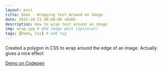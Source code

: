 ```yaml
---
layout: post
title: Demo - Wrapping Text Around an Image
date: 2015-10-31 00:00:00 +0300
description: How to wrap text around an image
img: wrap.jpg # Add image post (optional)
tags: [Demo, Css] # add tag
---
```

Created a polygon in CSS to wrap around the edge of an image. Actually gives a nice effect

[Demo on Codepen](https://codepen.io/ignoreintuition/pen/PPmGBa)
